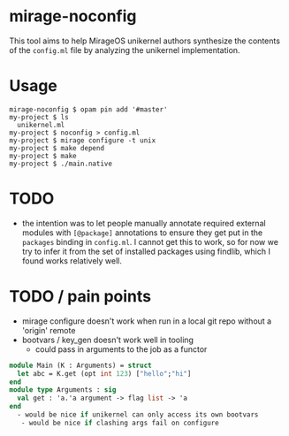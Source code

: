 # mirage-noconfig

This tool aims to help MirageOS unikernel authors synthesize the contents of the
`config.ml` file by analyzing the unikernel implementation.

# Usage

```shell
mirage-noconfig $ opam pin add '#master'
my-project $ ls
  unikernel.ml
my-project $ noconfig > config.ml
my-project $ mirage configure -t unix
my-project $ make depend
my-project $ make
my-project $ ./main.native

```

# TODO
- the intention was to let people manually annotate required external modules with `[@package]` annotations to ensure they get put in the `packages` binding in `config.ml`. I cannot get this to work, so for now we try to infer it from the set of installed packages using findlib, which I found works relatively well.

# TODO / pain points
- mirage configure doesn't work when run in a local git repo without a 'origin' remote
- bootvars / key_gen doesn't work well in tooling
  - could pass in arguments to the job as a functor
```ocaml
module Main (K : Arguments) = struct
  let abc = K.get (opt int 123) ["hello";"hi"]
end
module type Arguments : sig
  val get : 'a.'a argument -> flag list -> 'a
end
  - would be nice if unikernel can only access its own bootvars
   - would be nice if clashing args fail on configure
